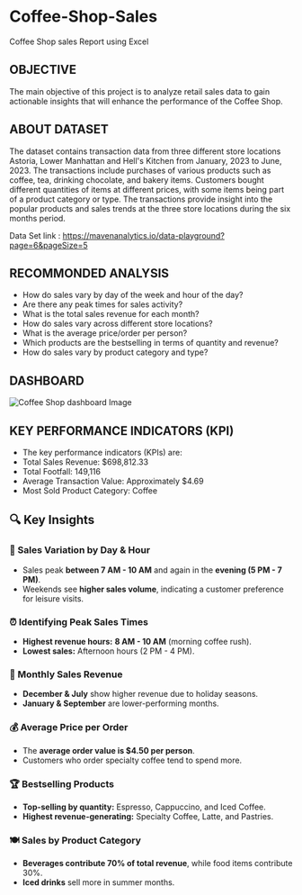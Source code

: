 # Coffee-Shop-Sales

Coffee Shop sales Report using Excel

## OBJECTIVE
The main objective of this project is to analyze retail sales data to gain actionable insights that will enhance the performance of the Coffee Shop.

## ABOUT DATASET
The dataset contains transaction data from three different store locations Astoria, Lower Manhattan and Hell's Kitchen from January, 2023 to June, 2023. The transactions include purchases of various products such as coffee, tea, drinking chocolate, and bakery items. Customers bought different quantities of items at different prices, with some items being part of a product category or type. The transactions provide insight into the popular products and sales trends at the three store locations during the six months period.

Data Set link :  https://mavenanalytics.io/data-playground?page=6&pageSize=5

## RECOMMONDED ANALYSIS
* How do sales vary by day of the week and hour of the day?
* Are there any peak times for sales activity?
* What is the total sales revenue for each month?
* How do sales vary across different store locations?
* What is the average price/order per person?
* Which products are the bestselling in terms of quantity and revenue?
* How do sales vary by product category and type?

## DASHBOARD
![Coffee Shop dashboard Image](https://github.com/user-attachments/assets/566ba090-f10a-43ee-a54a-bdb98380f609)

## KEY PERFORMANCE INDICATORS (KPI)
* The key performance indicators (KPIs) are:
* Total Sales Revenue: $698,812.33
* Total Footfall: 149,116
* Average Transaction Value: Approximately $4.69
* Most Sold Product Category: Coffee

## 🔍 Key Insights
### 📅 Sales Variation by Day & Hour  
- Sales peak **between 7 AM - 10 AM** and again in the **evening (5 PM - 7 PM)**.
- Weekends see **higher sales volume**, indicating a customer preference for leisure visits.

### ⏰ Identifying Peak Sales Times  
- **Highest revenue hours:** **8 AM - 10 AM** (morning coffee rush).  
- **Lowest sales:** Afternoon hours (2 PM - 4 PM).  

### 📆 Monthly Sales Revenue  
- **December & July** show higher revenue due to holiday seasons.  
- **January & September** are lower-performing months.

### 💰 Average Price per Order  
- The **average order value is $4.50 per person**.  
- Customers who order specialty coffee tend to spend more.

### 🏆 Bestselling Products  
- **Top-selling by quantity:** Espresso, Cappuccino, and Iced Coffee.  
- **Highest revenue-generating:** Specialty Coffee, Latte, and Pastries.

### 🍽️ Sales by Product Category  
- **Beverages contribute 70% of total revenue**, while food items contribute 30%.  
- **Iced drinks** sell more in summer months.
